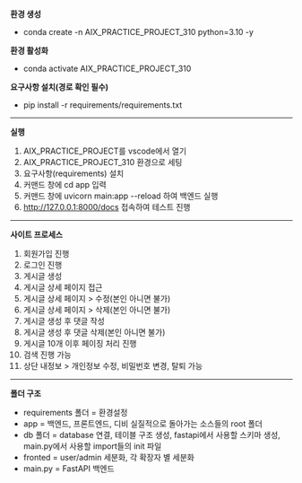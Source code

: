 **환경 생성**
- conda create -n AIX_PRACTICE_PROJECT_310 python=3.10 -y


**환경 활성화**
- conda activate AIX_PRACTICE_PROJECT_310


**요구사항 설치(경로 확인 필수)**
- pip install -r requirements/requirements.txt

---

**실행**
1. AIX_PRACTICE_PROJECT를 vscode에서 열기
2. AIX_PRACTICE_PROJECT_310 환경으로 세팅
3. 요구사항(requirements) 설치
4. 커맨드 창에 cd app 입력
5. 커맨드 창에 uvicorn main:app --reload 하여 백엔드 실행
6. http://127.0.0.1:8000/docs 접속하여 테스트 진행

---

**사이트 프로세스**
1. 회원가입 진행
2. 로그인 진행
3. 게시글 생성
4. 게시글 상세 페이지 접근
5. 게시글 상세 페이지 > 수정(본인 아니면 불가)
6. 게시글 상세 페이지 > 삭제(본인 아니면 불가)
7. 게시글 생성 후 댓글 작성
8. 게시글 생성 후 댓글 삭제(본인 아니면 불가)
9. 게시글 10개 이후 페이징 처리 진행
10. 검색 진행 가능
11. 상단 내정보 > 개인정보 수정, 비밀번호 변경, 탈퇴 가능

---

**폴더 구조**
- requirements 폴더 = 환경설정
- app = 백엔드, 프론트엔드, 디비 실질적으로 돌아가는 소스들의 root 폴더
- db 폴더 = database 연결, 테이블 구조 생성, fastapi에서 사용할 스키마 생성, main.py에서 사용할 import들의 init 파일
- fronted = user/admin 세분화, 각 확장자 별 세분화
- main.py = FastAPI 백엔드
